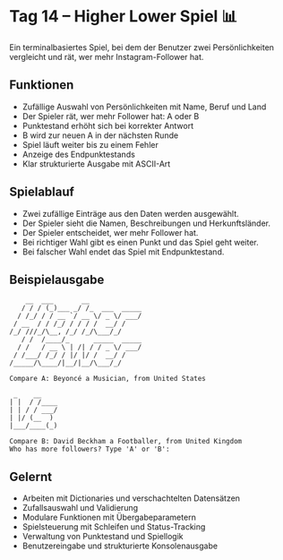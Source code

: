 # Tag 14 – Higher Lower Spiel 📊

Ein terminalbasiertes Spiel, bei dem der Benutzer zwei Persönlichkeiten vergleicht und rät, wer mehr Instagram-Follower hat.

## Funktionen

- Zufällige Auswahl von Persönlichkeiten mit Name, Beruf und Land
- Der Spieler rät, wer mehr Follower hat: A oder B
- Punktestand erhöht sich bei korrekter Antwort
- B wird zur neuen A in der nächsten Runde
- Spiel läuft weiter bis zu einem Fehler
- Anzeige des Endpunktestands
- Klar strukturierte Ausgabe mit ASCII-Art

## Spielablauf

- Zwei zufällige Einträge aus den Daten werden ausgewählt.
- Der Spieler sieht die Namen, Beschreibungen und Herkunftsländer.
- Der Spieler entscheidet, wer mehr Follower hat.
- Bei richtiger Wahl gibt es einen Punkt und das Spiel geht weiter.
- Bei falscher Wahl endet das Spiel mit Endpunktestand.

## Beispielausgabe
```
    __  ___       __             
   / / / (_)___ _/ /_  ___  _____
  / /_/ / / __ `/ __ \/ _ \/ ___/
 / __  / / /_/ / / / /  __/ /    
/_/ ///_/\__, /_/ /_/\___/_/     
   / /  /____/_      _____  _____
  / /   / __ \ | /| / / _ \/ ___/
 / /___/ /_/ / |/ |/ /  __/ /    
/_____/\____/|__/|__/\___/_/     

Compare A: Beyoncé a Musician, from United States

 _    __    
| |  / /____
| | / / ___/
| |/ (__  ) 
|___/____(_)

Compare B: David Beckham a Footballer, from United Kingdom
Who has more followers? Type 'A' or 'B':
```


## Gelernt

- Arbeiten mit Dictionaries und verschachtelten Datensätzen
- Zufallsauswahl und Validierung
- Modulare Funktionen mit Übergabeparametern
- Spielsteuerung mit Schleifen und Status-Tracking
- Verwaltung von Punktestand und Spiellogik
- Benutzereingabe und strukturierte Konsolenausgabe
